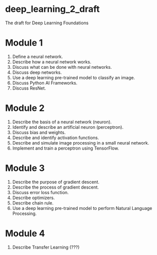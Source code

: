 # deep_learning_2_draft
The draft for Deep Learning Foundations

# Module 1
1. Define a neural network.
2. Describe how a neural network works.
3. Discuss what can be done with neural networks.
4. Discuss deep networks.
5. Use a deep learning pre-trained model to classify an image.
6. Discuss Python AI Frameworks.
7. Discuss ResNet.

# Module 2
1. Describe the basis of a neural network (neuron).
2. Identify and describe an artificial neuron (perceptron).
3. Discuss bias and weights.
4. Describe and identify activation functions.
5. Describe and simulate image processing in a small neural network.
6. Implement and train a perceptron using TensorFlow.

# Module 3
1. Describe the purpose of gradient descent.
2. Describe the process of gradient descent.
3. Discuss error loss function.
4. Describe optimizers.
5. Describe chain rule.
6. Use a deep learning pre-trained model to perform Natural Language Processing.

# Module 4
1. Describe Transfer Learning (???)
